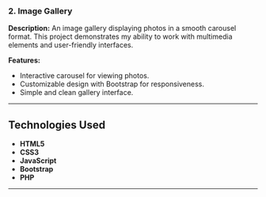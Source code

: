 ### 2. Image Gallery
**Description:** An image gallery displaying photos in a smooth carousel format. This project demonstrates my ability to work with multimedia elements and user-friendly interfaces.

**Features:**
- Interactive carousel for viewing photos.
- Customizable design with Bootstrap for responsiveness.
- Simple and clean gallery interface.

---

## Technologies Used
- **HTML5**
- **CSS3**
- **JavaScript**
- **Bootstrap**
- **PHP**

---
